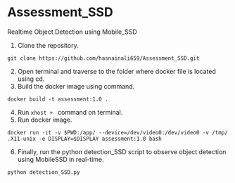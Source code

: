 # Assessment_SSD
Realtime Object Detection using Mobile_SSD

1. Clone the repository.
```
git clone https://github.com/hasnainali659/Assessment_SSD.git
```
2. Open terminal and traverse to the folder where docker file is located using cd.
3. Build the docker image using command.
```
docker build -t assessment:1.0 .
```
4. Run ```xhost + ``` command on terminal.
5. Run docker image.
```
docker run -it -v $PWD:/app/ --device=/dev/video0:/dev/video0 -v /tmp/ .X11-unix -e DISPLAY=$DISPLAY assessment:1.0 bash
```
6. Finally, run the python detection_SSD script to observe object detection using MobileSSD in real-time.
```
python detection_SSD.py
```
